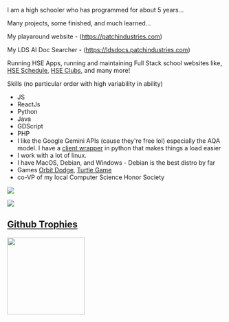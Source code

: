 I am a high schooler who has programmed for about 5 years... 

Many projects, some finished, and much learned... 

My playaround website - (https://patchindustries.com)

My LDS AI Doc Searcher - (https://ldsdocs.patchindustries.com)

Running HSE Apps, running and maintaining Full Stack school websites like, [HSE Schedule](https://github.com/HSE-Apps-Team/schedule-client-reformat), [HSE Clubs](https://github.com/HSE-Apps-Team/club-client), and many more!

Skills (no particular order with high variability in ability)

- JS
- ReactJs
- Python
- Java
- GDScript
- PHP
- I like the Google Gemini APIs (cause they're free lol) especially the AQA model. I have a [client wrapper](https://github.com/legojrp/Gemini-AQA-Client-Wrapper) in python that makes things a load easier 
- I work with a lot of linux.
- I have MacOS, Debian, and Windows - Debian is the best distro by far
- Games  [Orbit Dodge](https://legojrp.github.io/Orbit-Dodge), [Turtle Game](https://patchindustries.com/turtle/) 
- co-VP of my local Computer Science Honor Society



<a href="https://github.com/anuraghazra/github-readme-stats"><img align="center" src="https://readme-stats-six-sigma.vercel.app/api/top-langs/?username=legojrp&layout=compact&text_color=7289da&bg_color=2c2f33&ring_color=2C2F33&hide_border=true" /> 

<a href="https://github.com/denvercoder1/github-readme-streak-stats"><img aligh="center" src="https://github-readme-streak-stats.herokuapp.com?user=legojrp&mode=weekly&background=2C2F33&stroke=7289DA&ring=7289DA&sideNums=7289DA&sideLabels=7289DA&currStreakNum=7289DA&fire=FFFFFF&currStreakLabel=7289DA&dates=7289DA&border=2C2F33">

## Github Trophies
<a href="https://github.com/ryo-ma/github-profile-trophy"><img align="center" height="180em" src="https://github-profile-trophy.vercel.app/?username=legojrp&theme=discord&no-frame=true" /> 
